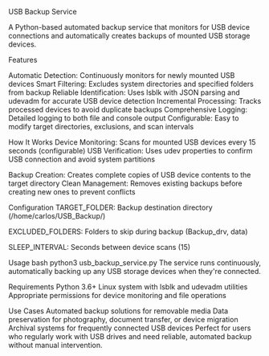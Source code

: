 USB Backup Service


A Python-based automated backup service that monitors for USB device connections and automatically creates backups of mounted USB storage devices.

Features

Automatic Detection: Continuously monitors for newly mounted USB devices
Smart Filtering: Excludes system directories and specified folders from backup
Reliable Identification: Uses lsblk with JSON parsing and udevadm for accurate USB device detection
Incremental Processing: Tracks processed devices to avoid duplicate backups
Comprehensive Logging: Detailed logging to both file and console output
Configurable: Easy to modify target directories, exclusions, and scan intervals

How It Works
Device Monitoring: Scans for mounted USB devices every 15 seconds (configurable)
USB Verification: Uses udev properties to confirm USB connection and avoid system partitions

Backup Creation: Creates complete copies of USB device contents to the target directory
Clean Management: Removes existing backups before creating new ones to prevent conflicts

Configuration
TARGET_FOLDER: Backup destination directory (/home/carlos/USB_Backup/)

EXCLUDED_FOLDERS: Folders to skip during backup (Backup_drv, data)

SLEEP_INTERVAL: Seconds between device scans (15)

Usage
bash
python3 usb_backup_service.py
The service runs continuously, automatically backing up any USB storage devices when they're connected.

Requirements
Python 3.6+
Linux system with lsblk and udevadm utilities
Appropriate permissions for device monitoring and file operations

Use Cases
Automated backup solutions for removable media
Data preservation for photography, document transfer, or device migration
Archival systems for frequently connected USB devices
Perfect for users who regularly work with USB drives and need reliable, automated backup without manual intervention.
